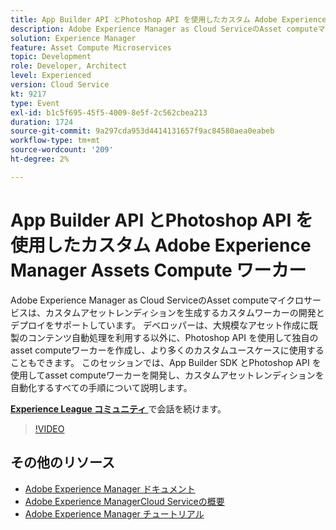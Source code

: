 ```yaml
---
title: App Builder API とPhotoshop API を使用したカスタム Adobe Experience Manager Assets Compute ワーカー
description: Adobe Experience Manager as Cloud ServiceのAsset computeマイクロサービスは、カスタムアセットレンディションを生成するカスタムワーカーの開発とデプロイをサポートしています。 デベロッパーは、大規模なアセット作成に既製のコンテンツ自動処理を利用する以外に、Photoshop API を使用して独自のasset computeワーカーを作成し、より多くのカスタムユースケースに使用することもできます。 このセッションでは、App Builder SDK とPhotoshop API を使用してasset computeワーカーを開発し、カスタムアセットレンディションを自動化するすべての手順について説明します。
solution: Experience Manager
feature: Asset Compute Microservices
topic: Development
role: Developer, Architect
level: Experienced
version: Cloud Service
kt: 9217
type: Event
exl-id: b1c5f695-45f5-4009-8e5f-2c562cbea213
duration: 1724
source-git-commit: 9a297cda953d4414131657f9ac84580aea0eabeb
workflow-type: tm+mt
source-wordcount: '209'
ht-degree: 2%

---
```


# App Builder API とPhotoshop API を使用したカスタム Adobe Experience Manager Assets Compute ワーカー

Adobe Experience Manager as Cloud ServiceのAsset computeマイクロサービスは、カスタムアセットレンディションを生成するカスタムワーカーの開発とデプロイをサポートしています。 デベロッパーは、大規模なアセット作成に既製のコンテンツ自動処理を利用する以外に、Photoshop API を使用して独自のasset computeワーカーを作成し、より多くのカスタムユースケースに使用することもできます。 このセッションでは、App Builder SDK とPhotoshop API を使用してasset computeワーカーを開発し、カスタムアセットレンディションを自動化するすべての手順について説明します。

**[Experience League コミュニティ ](https://adobe.ly/3F6f5sG)** で会話を続けます。

>[!VIDEO](https://video.tv.adobe.com/v/337769/?quality=12&learn=on&hidetitle=true)

## その他のリソース

- [Adobe Experience Manager ドキュメント ](https://experienceleague.adobe.com/docs/experience-manager-cloud-service.html)
- [Adobe Experience ManagerCloud Serviceの概要 ](https://experienceleague.adobe.com/docs/experience-manager-cloud-service/overview/home.html)
- [Adobe Experience Manager チュートリアル](https://experienceleague.adobe.com/docs/experience-manager-tutorials.html)
